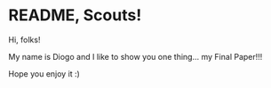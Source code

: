 # README, Scouts!
Hi, folks!

My name is Diogo and I like to show you one thing... my Final Paper!!!

Hope you enjoy it :)


